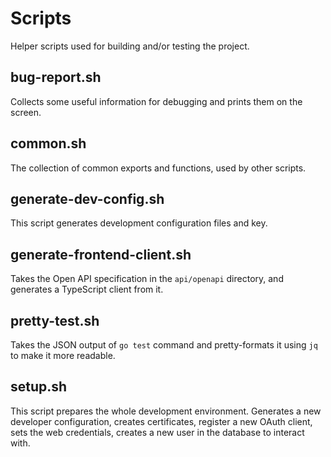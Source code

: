 # Scripts

Helper scripts used for building and/or testing the project.

## bug-report.sh

Collects some useful information for debugging and prints them on the screen.

## common.sh

The collection of common exports and functions, used by other scripts.

## generate-dev-config.sh

This script generates development configuration files and key.

## generate-frontend-client.sh

Takes the Open API specification in the `api/openapi` directory, and generates
a TypeScript client from it.

## pretty-test.sh

Takes the JSON output of `go test` command and pretty-formats it using `jq` to
make it more readable.

## setup.sh

This script prepares the whole development environment. Generates a new
developer configuration, creates certificates, register a new OAuth client,
sets the web credentials, creates a new user in the database to interact with.
